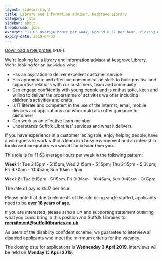 ```yaml
---
layout: sidebar-right
title: Library and information advisor, Kesgrave Library
category: jobs
sidebar: about
breadcrumb: jobs
excerpt: "11.63 average hours per week, &pound;8.17 per hour, closing date Wed 3 Apr."
expiry-date: 2019-04-03
---
```


[Download a role profile](/assets/pdf/library-and-information-advisor-mar-2019.pdf) (PDF).

We're looking for a library and information advisor at Kesgrave Library. We're looking for an individual who:

- Has an aspiration to deliver excellent customer service
- Has appropriate and effective communication skills to build positive and supportive relations with our customers, team and community
- Can engage confidently with young people and is enthusiastic, keen and willing to deliver the programme of activities we offer including children's activities and crafts
- Is IT literate and competent in the use of the internet, email, mobile devices and applications and who could also offer guidance to customers
- Can work as an effective team member
- Understands Suffolk Libraries' services and what it delivers.

If you have experience in a customer facing role, enjoy helping people, have a willingness to work within a team in a busy environment and an interest in books and computers, we would like to hear from you.

This role is for 11.63 average hours per week in the following pattern:

**Week 1:** Tue 2:15pm - 5:15pm; Wed 2:15pm - 5:15pm; Thu 2:15pm - 5:30pm; Fri 9:30am - 10:45am; Sun 10am - 1pm

**Week 2:** Tue 2:15pm - 5:15pm; Fri 9:30am - 10:45am; Sun 9:45am - 3:15pm

The rate of pay is &pound;8.17 per hour.

Please note that due to elements of the role being single staffed, applicants need to be **over 18 years of age**.

If you are interested, please send a CV and supporting statement outlining what you could bring to this position and Suffolk Libraries to: **recruitment@suffolklibraries.co.uk**

As users of the disability conﬁdent scheme, we guarantee to interview all disabled applicants who meet the minimum criteria for the vacancy.

The closing date for applications is **Wednesday 3 April 2019**. Interviews will be held on **Monday 15 April 2019**.
